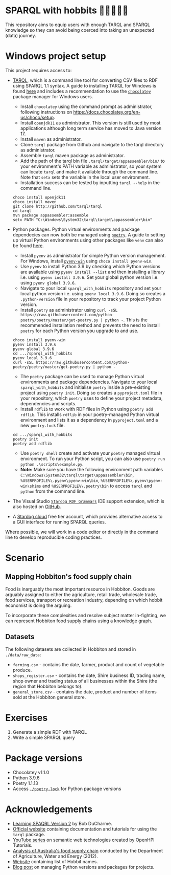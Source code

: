 # SPARQL with hobbits :woman_farmer::farmer::tomato:	
This repository aims to equip users with enough TARQL and SPARQL knowledge so they can avoid being coerced into taking an unexpected (data) journey.    	


# Windows project setup  
This project requires access to:  
+ [TARQL](https://github.com/tarql/tarql/releases), which is a command line tool for converting CSV files to RDF using SPARQL 1.1 syntax. A guide to installing TARQL for Windows is found [here](https://www.linkedin.com/pulse/using-tarql-convert-excel-spreadsheets-rdf-kurt-cagle/) and includes a recommendation to use the [`chocolatey`](https://community.chocolatey.org/) package manager for Windows users.   
    
    + Install `chocolatey` using the command prompt as administrator, following instructions on https://docs.chocolatey.org/en-us/choco/setup.  
    + Install `openjdk11` as administrator. This version is still used by most applications although long term service has moved to Java version 17.    
    + Install `maven` as administrator.    
    + Clone `tarql` package from Github and navigate to the tarql directory as administrator.   
    + Assemble `tarql` maven package as administrator.  
    + Add the path of the tarql bin file `.tarql/target/appassembler/bin/` to your environment's PATH variable as administrator, so your system can locate `tarql` and make it available through the command line. Note that `setx` sets the variable in the local user environment.  
    + Installation success can be tested by inputting `tarql --help` in the command line.  

    ```
    choco install openjdk11
    choco install maven  
    git clone http://github.com/tarql/tarql
    cd tarql 
    mvn package appassembler:assemble
    setx PATH "C:\Windows\System32\tarql\target\appassembler\bin" 
    ```

+ Python packages. Python virtual environments and package dependecies can now both be managed using [`poetry`](https://realpython.com/dependency-management-python-poetry/). A guide to setting up virtual Python environments using other packages like `venv` can also be found [here](https://realpython.com/python-virtual-environments-a-primer/#how-can-you-work-with-a-python-virtual-environment).    
    
    + Install `pyenv` as administrator for simple Python version management. For Windows, install [`pyenv-win`](https://github.com/pyenv-win/pyenv-win) using `choco install pyenv-win`.   
    + Use `pyenv` to install Python 3.9 by checking which Python versions are available using `pyenv install --list` and then installing a library i.e. using `pyenv install 3.9.6`. Set your global python version i.e. using `pyenv global 3.9.6`.   
    + Navigate to your local `sparql_with_hobbits` repository and set your local python version i.e. using `pyenv local 3.9.6`. Doing so creates a `.python-version` file in your repository to track your project Python version.   
    + Install `poetry` as administrator using `curl -sSL https://raw.githubusercontent.com/python-poetry/poetry/master/get-poetry.py | python -`. This is the recommended installation method and prevents the need to install `poetry` for each Python version you upgrade to and use.    

    ```
    choco install pyenv-win
    pyenv install 3.9.6
    pyenv global 3.9.6
    cd .../sparql_with_hobbits
    pyenv local 3.9.6
    curl -sSL https://raw.githubusercontent.com/python-poetry/poetry/master/get-poetry.py | python -
    ```
    
    + The `poetry` package can be used to manage Python virtual environments and package dependencies. Navigate to your local `sparql_with_hobbits` and initialise `poetry` inside a pre-existing project using `poetry init`. Doing so creates a `pyproject.toml` file in your repository, which `poetry` uses to define your project metadata, dependencies and scripts.  
    + Install `rdflib` to work with RDF files in Python using `poetry add rdflib`. This installs `rdflib` in your poetry-managed Python virtual environment and lists it as a dependency in `pyproject.toml` and a new `poetry.lock` file.    

    ```
    cd .../sparql_with_hobbits
    poetry init
    poetry add rdflib
    ```
    + Use `poetry shell` create and activate your `poetry` managed virtual environment. To run your Python script, you can also use `poetry run python .\scripts\example.py`.  
    + **Note:** Make sure you have the following environment path variables `C:\Windows\System32\tarql\target\appassembler\bin`, `%USERPROFILE%\.pyenv\pyenv-win\bin`, `%USERPROFILE%\.pyenv\pyenv-win\shims` and `%USERPROFILE%\.poetry\bin` to access `tarql` and `python` from the command line.  

+ The Visual Studio [`Stardog RDF Grammars`](https://marketplace.visualstudio.com/items?itemName=stardog-union.stardog-rdf-grammars) IDE support extension, which is also hosted on [GitHub](https://github.com/stardog-union/stardog-vsc/tree/master/stardog-rdf-grammars).  
+ A [Stardog cloud](https://www.stardog.com/stardog-cloud/) free tier account, which provides alternative access to a GUI interface for running SPARQL queries.  

Where possible, we will work in a code editor or directly in the command line to develop reproducible coding practices.   


# Scenario  
## Mapping Hobbiton's food supply chain    
Food is inarguably the most important resource in Hobbiton. Goods are arguably assigned to either the agriculture, retail trade, wholesale trade, food services, transport or recreation industry, depending on which hobbit economist is doing the arguing.  

To incorporate these complexities and resolve subject matter in-fighting, we can represent Hobbiton food supply chains using a knowledge graph.  

## Datasets   
The following datasets are collected in Hobbiton and stored in `./data/raw_data`:  
+ `farming.csv` - contains the date, farmer, product and count of vegetable produce.  
+ `shops_register.csv` - contains the date, Shire business ID, trading name, shop owner and trading status of all businesses within the Shire (the region that Hobbiton belongs to).   
+ `general_store.csv` - contains the date, product and number of items sold at the Hobbiton general store.    


# Exercises  
1. Generate a simple RDF with TARQL    
2. Write a simple SPARQL query  


# Package versions  
+ Chocolatey v1.1.0
+ Python 3.9.6
+ Poetry 1.1.13 
+ Access [`./poetry.lock`](https://github.com/erikaduan/sparql_with_hobbits/blob/main/poetry.lock) for Python package versions   


# Acknowledgements  
+ [Learning SPAQRL Version 2](http://www.learningsparql.com/) by Bob DuCharme.  
+ [Official website](https://tarql.github.io/) containing documentation and tutorials for using the `tarql` package.   
+ [YouTube series](https://www.youtube.com/watch?v=Q5DrZV5wWzo&list=PLoOmvuyo5UAeihlKcWpzVzB51rr014TwD) on semantic web technologies created by OpenHPI Tutorials.   
+ [Analysis of Australia's food supply chain](https://www.awe.gov.au/agriculture-land/farm-food-drought/food/publications/foodmap-a-comparative-analysis) conducted by the Department of Agriculture, Water and Energy (2012).   
+ [Website](https://www.ranker.com/list/hobbit-names/book-keeper) containing list of Hobbit names.   
+ [Blog post](https://blog.jayway.com/2019/12/28/pyenv-poetry-saviours-in-the-python-chaos/) on managing Python versions and packages for projects.